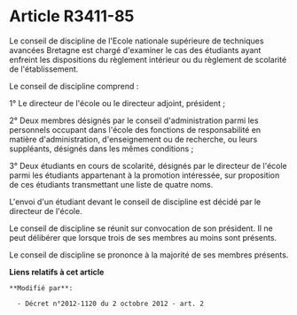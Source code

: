 # Article R3411-85

Le conseil de discipline de             l'Ecole nationale supérieure de techniques avancées Bretagne est chargé d'examiner le
cas des étudiants ayant enfreint les dispositions du règlement intérieur ou du règlement de scolarité de l'établissement. 

Le conseil de discipline comprend : 

1° Le directeur de l'école ou le directeur adjoint, président ; 

2° Deux membres désignés par le conseil d'administration parmi les personnels occupant dans l'école des fonctions de
responsabilité en matière d'administration, d'enseignement ou de recherche, ou leurs suppléants, désignés dans les mêmes
conditions ; 

3° Deux étudiants en cours de scolarité, désignés par le directeur de l'école parmi les étudiants appartenant à la promotion
intéressée, sur proposition de ces étudiants transmettant une liste de quatre noms. 

L'envoi d'un étudiant devant le conseil de discipline est décidé par le directeur de l'école. 

Le conseil de discipline se réunit sur convocation de son président. Il ne peut délibérer que lorsque trois de ses membres au
moins sont présents. 

Le conseil de discipline se prononce à la majorité de ses membres présents.

**Liens relatifs à cet article**

	**Modifié par**:

	  - Décret n°2012-1120 du 2 octobre 2012 - art. 2
